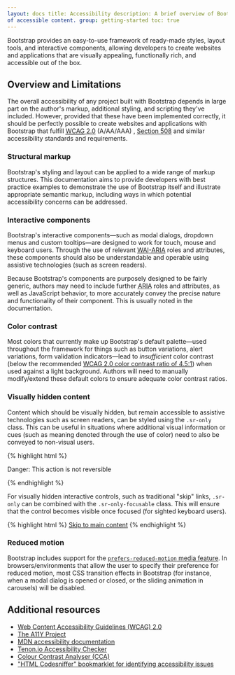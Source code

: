 ```yaml
---
layout: docs title: Accessibility description: A brief overview of Bootstrap's features and limitations for the creation
of accessible content. group: getting-started toc: true
---
```


Bootstrap provides an easy-to-use framework of ready-made styles, layout tools, and interactive components, allowing
developers to create websites and applications that are visually appealing, functionally rich, and accessible out of the
box.

## Overview and Limitations

The overall accessibility of any project built with Bootstrap depends in large part on the author's markup, additional
styling, and scripting they've included. However, provided that these have been implemented correctly, it should be
perfectly possible to create websites and applications with Bootstrap that
fulfill [<abbr title="Web Content Accessibility Guidelines">WCAG</abbr> 2.0](https://www.w3.org/TR/WCAG20/) (A/AA/AAA)
, [Section 508](https://www.section508.gov/) and similar accessibility standards and requirements.

### Structural markup

Bootstrap's styling and layout can be applied to a wide range of markup structures. This documentation aims to provide
developers with best practice examples to demonstrate the use of Bootstrap itself and illustrate appropriate semantic
markup, including ways in which potential accessibility concerns can be addressed.

### Interactive components

Bootstrap's interactive components—such as modal dialogs, dropdown menus and custom tooltips—are designed to work for
touch, mouse and keyboard users. Through the use of
relevant [<abbr title="Web Accessibility Initiative">WAI</abbr>-<abbr title="Accessible Rich Internet Applications">ARIA</abbr>](https://www.w3.org/WAI/standards-guidelines/aria/)
roles and attributes, these components should also be understandable and operable using assistive technologies (such as
screen readers).

Because Bootstrap's components are purposely designed to be fairly generic, authors may need to include
further <abbr title="Accessible Rich Internet Applications">ARIA</abbr> roles and attributes, as well as JavaScript
behavior, to more accurately convey the precise nature and functionality of their component. This is usually noted in
the documentation.

### Color contrast

Most colors that currently make up Bootstrap's default palette—used throughout the framework for things such as button
variations, alert variations, form validation indicators—lead to *insufficient* color contrast (below the
recommended [WCAG 2.0 color contrast ratio of 4.5:1](https://www.w3.org/TR/UNDERSTANDING-WCAG20/visual-audio-contrast-contrast.html))
when used against a light background. Authors will need to manually modify/extend these default colors to ensure
adequate color contrast ratios.

### Visually hidden content

Content which should be visually hidden, but remain accessible to assistive technologies such as screen readers, can be
styled using the `.sr-only` class. This can be useful in situations where additional visual information or cues (such as
meaning denoted through the use of color) need to also be conveyed to non-visual users.

{% highlight html %}
<p class="text-danger">
  <span class="sr-only">Danger: </span>
  This action is not reversible
</p>
{% endhighlight %}

For visually hidden interactive controls, such as traditional "skip" links, `.sr-only` can be combined with
the `.sr-only-focusable` class. This will ensure that the control becomes visible once focused (for sighted keyboard
users).

{% highlight html %}
<a class="sr-only sr-only-focusable" href="#content">Skip to main content</a>
{% endhighlight %}

### Reduced motion

Bootstrap includes support for
the [`prefers-reduced-motion` media feature](https://drafts.csswg.org/mediaqueries-5/#prefers-reduced-motion). In
browsers/environments that allow the user to specify their preference for reduced motion, most CSS transition effects in
Bootstrap (for instance, when a modal dialog is opened or closed, or the sliding animation in carousels) will be
disabled.

## Additional resources

- [Web Content Accessibility Guidelines (WCAG) 2.0](https://www.w3.org/TR/WCAG20/)
- [The A11Y Project](https://a11yproject.com/)
- [MDN accessibility documentation](https://developer.mozilla.org/en-US/docs/Web/Accessibility)
- [Tenon.io Accessibility Checker](https://tenon.io/)
- [Colour Contrast Analyser (CCA)](https://developer.paciellogroup.com/resources/contrastanalyser/)
- ["HTML Codesniffer" bookmarklet for identifying accessibility issues](https://github.com/squizlabs/HTML_CodeSniffer)

